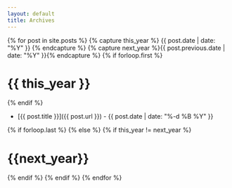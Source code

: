 ```yaml
---
layout: default
title: Archives
---
```


{% for post in site.posts %}
{% capture this_year %}
{{ post.date | date: "%Y" }}
{% endcapture %}
{% capture next_year %}{{ post.previous.date | date: "%Y" }}{% endcapture %} 
{% if forloop.first %}

# {{ this_year }}

{% endif %} 

- [{{ post.title }}]({{ post.url }}) - {{ post.date | date: "%-d %B %Y" }}   

{% if forloop.last %} 
{% else %}
{% if this_year != next_year %}

# {{next_year}}

{% endif %} {% endif %} {% endfor %} 
